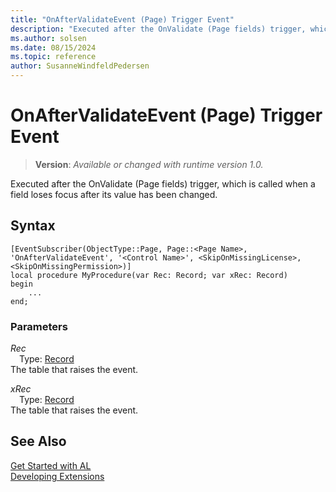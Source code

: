 ```yaml
---
title: "OnAfterValidateEvent (Page) Trigger Event"
description: "Executed after the OnValidate (Page fields) trigger, which is called when a field loses focus after its value has been changed."
ms.author: solsen
ms.date: 08/15/2024
ms.topic: reference
author: SusanneWindfeldPedersen
---
```

[//]: # (START>DO_NOT_EDIT)
[//]: # (IMPORTANT:Do not edit any of the content between here and the END>DO_NOT_EDIT.)
[//]: # (Any modifications should be made in the .xml files in the ModernDev repo.)

# OnAfterValidateEvent (Page) Trigger Event
> **Version**: _Available or changed with runtime version 1.0._

Executed after the OnValidate (Page fields) trigger, which is called when a field loses focus after its value has been changed.


## Syntax
```AL
[EventSubscriber(ObjectType::Page, Page::<Page Name>, 'OnAfterValidateEvent', '<Control Name>', <SkipOnMissingLicense>, <SkipOnMissingPermission>)]
local procedure MyProcedure(var Rec: Record; var xRec: Record)
begin
    ...
end;
```

### Parameters

*Rec*  
&emsp;Type: [Record](../../../methods-auto/record/record-data-type.md)  
The table that raises the event.  

*xRec*  
&emsp;Type: [Record](../../../methods-auto/record/record-data-type.md)  
The table that raises the event.  



[//]: # (IMPORTANT: END>DO_NOT_EDIT)
## See Also  
[Get Started with AL](../../../devenv-get-started.md)  
[Developing Extensions](../../../devenv-dev-overview.md)   